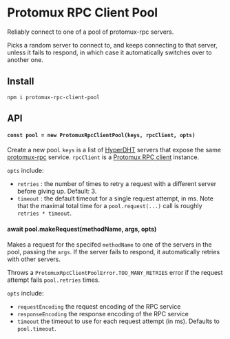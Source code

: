 # Protomux RPC Client Pool

Reliably connect to one of a pool of protomux-rpc servers.

Picks a random server to connect to, and keeps connecting to that server, unless it fails to respond, in which case it automatically switches over to another one.

## Install

```
npm i protomux-rpc-client-pool
```

## API

#### `const pool = new ProtomuxRpcClientPool(keys, rpcClient, opts)`

Create a new pool. `keys` is a list of [HyperDHT](https://github.com/holepunchto/hyperdht) servers that expose the same [protomux-rpc](https://github.com/holepunchto/protomux-rpc) service. `rpcClient` is a [Protomux RPC client](https://github.com/holepunchto/protomux-rpc-client) instance.

`opts` include:
- `retries` : the number of times to retry a request with a different server before giving up. Default: 3.
- `timeout` : the default timeout for a single request attempt, in ms. Note that the maximal total time for a `pool.request(...)` call is roughly `retries * timeout`.

#### await pool.makeRequest(methodName, args, opts)

Makes a request for the specifed `methodName` to one of the servers in the pool, passing the `args`. If the server fails to respond, it automatically retries with other servers.

Throws a `ProtomuxRpcClientPoolError.TOO_MANY_RETRIES` error if the request attempt fails `pool.retries` times.

`opts` include:
- `requestEncoding` the request encoding of the RPC service
- `responseEncoding` the response encoding of the RPC service
- `timeout` the timeout to use for each request attempt (in ms). Defaults to `pool.timeout`.
